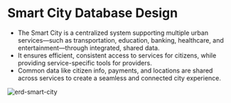 # Smart City Database Design
- The Smart City is a centralized system supporting multiple urban services—such as transportation, education, banking, healthcare, and entertainment—through integrated, shared data.
- It ensures efficient, consistent access to services for citizens, while providing service-specific tools for providers.
- Common data like citizen info, payments, and locations are shared across services to create a seamless and connected city experience.

![erd-smart-city](https://github.com/user-attachments/assets/fd7838bb-b1d9-4465-bad4-0166b31904fa)
